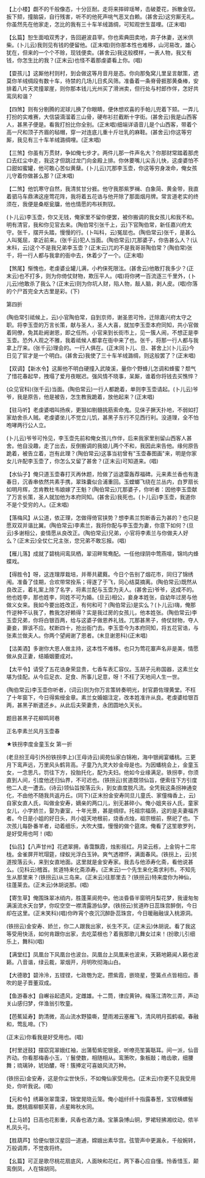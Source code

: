 <!-- { "loadSidebar": true } -->
【上小楼】觑不的千般像态，十分叵耐。走将来摔碎瑶琴，击破菱花，拆散金钗。扳下颏，撞脑袋，自行残害，听不的他死声咷气恶叉白赖。(甚舍云)这穷厮无礼。你虽然先在他家走，怎比的我有三十车羊绒潞绸，可知观世生苗哩。(正末唱)

【幺篇】恕生面咱双秀才，告回避波县宰。你也索典田卖地，弃子休妻，送米供柴。(卜儿云)我则见有钱的便留他。(正末唱)则你那本性也难移，山河易改，雄心犹在，但来的一个个不赊，现钱便卖。(甚舍云)我这般模样，一表人物，我又有钱，你怎生比的我？(正末云)也怪不着那虔婆看上你。(唱)

【耍孩儿】这厮他村则村，到会做这等月音月是态。你向那兔窝儿里呈言献策，遮莫你羊绒绸段有数十车，待禁的几场儿日炙风筛。准备着一条脊骨捱那黄桑棒，安排着八片天灵撞翠崖，则你那本钱儿光州买了滑洲卖，但行处与村郎作伴，怎好共鸾凤和谐？

【四煞】则有分剔腾的泥球儿换了你眼睛，便休想欢喜的手帕儿兜着下颏。一弄儿打扮的实难赛，大信袋滴溜着三山骨，硬布衫拦截断十字街。(甚舍云)我是山西客人，甚黑子便是。看我打扮比你全别。(正末唱)细端详语音儿是个山西客，带着个高一尺和顶子齐眉的毡帽，穿一对连底儿重十斤壮乳的麻鞋。(甚舍云)你这等穷厮，我见有三十车羊绒潞绸哩。(正末唱)

【三煞】你虽有万贯财，争如俺七步才。两件儿那一件声名大？你那财常踏着那虎口去红尘中走，我这才但跳过龙门向金殿上排。你休要嘴儿尖舌儿快，这虔婆怕不口甜如蜜罐，他可敢心苦似黄蘖。(卜儿云)兀那李玉壶，你这等穷身泼命，俺女孩儿守着你做甚么那？(正末唱)

【二煞】他饥寒守自然，我清贫甘分捱。他守我那紫罗襕、白象简、黄金带，我直着驷马车鼎沸这座莺花阵，我将着五花诰与他开除了那面烟月牌。常言道老实的终须在，我便是桑枢瓮牖，他也情愿的布袄荆钗。

(卜儿云)李玉壶，你又无钱，俺家里不留你便罢，被你搬调的我女孩儿和我不和。明有清官，我和你见官去来。(陶伯常引张千上，云)下官陶伯常，新任嘉兴府太守。张千，摆开头踏，慢慢的行。(卜叫科，云)冤屈也。(陶伯常云)张千，是甚么人叫冤屈，拿近前来。(张千云)犯人当面。(陶伯常云)兀那婆子，你告甚么人？(认末科，云)这个不是我兄弟李玉壶？(正末云)兀的不是我哥哥陶伯常？(陶伯常)张千，将一行人都与我拿的衙中去，休着少了一个。(正末唱)

【煞尾】惭愧也，老虔婆业罐儿满，小杓俫死限泫。(甚舍云)他敢打我多少？(正末云)也不打多，则为你倚仗财物，欺压平人。(唱)将你拷一百流逐三千里外，(卜儿云)他敢杀了我么？(正末云)则为你坑人财，陷人物，敲人脑，剥人皮。(唱)你落的个尸首完全大古里是彩。(下)


第四折

(陶伯常引祗候上，云)小官陶伯常，自到京师，谢圣恩可怜，迁除嘉兴府太守之职。将李玉壶的万言长策，献与圣人，圣人大喜，就加李玉壶本府同知，共小官做着同僚，免其赴阙谢恩，即之任所。小官来到长街市上，见一簇人闹，不想正是李玉壶。恐外人观之不雅，我着祗候人都拿在衙中来了也。张千，将那一行人都与我拿上厅来。(张千云)理会的。一行人俱在。(正末同卜儿、旦、甚舍上)(卜儿云)今日见了官才是一个明白。(甚舍云)我使了三十车羊绒潞绸，则这般罢了？(正末唱)

【双调】【新水令】这厮他不明白硬撞入武陵溪，量你个野蜂儿怎调和蜂蜜？颓气了惜花春起早，拽塌了爱月夜眠迟。强风情不晓事，呆厮，谁着你将钱去买憔悴？

(众见官科)(张千云)当面。(陶伯常云)一行人都跪着，单则李玉壶请起。(卜儿云)爷爷，我是原告，他是被告，怎生教我跪着，放他起来？(正末唱)

【驻马听】老虔婆唱叫扬疾，更狠如剔髓挑筋索命鬼。见俫子撅天扑地，不弱如打家劫舍杀人贼。老虔婆坐儿不觉立儿饥，甚黑子东行不见西行利。没道理，全不怕咆哮两行公人立。

(卜儿云)爷爷可怜见，李玉壶先前和俺女孩儿作伴，后来我家里别留山西客人甚舍。他自没趣，走了出去，反倒搬调的我娘儿两个不和，我因此来告他。缘何原告跪着，被告立着，岂有此理？(陶伯常云)这事当初曾有"玉壶春图画"来，明是你家女儿许配李玉壶了，你怎么又留了甚舍？(正末云)可知道来。(唱)

【水仙子】俺只道玉壶春打灭再休题，险做了运退雷轰荐福碑。元来素兰香也有逢春日，沉香串依然共素手携，翠珠囊似合浦重回。玉螳螂飞绕在兰丛内，白罗扇长如明月辉，怎肯教杜韦娘嫁了王魁？(陶伯常云)兀那婆子，你听者：因他李玉壶献了万言长策，圣人就加他为本府同知。(甚舍云)我死也。(卜儿云)李玉壶，我道你不是个受穷的人。(正末唱)

【落梅风】从公道，依正理，怎做得倚官挟势？想李素兰剪断香云为甚的？也只是愿双双并谐比翼。(陶伯常云)李素兰，我将你配与李玉壶为妻，你意下如何？(旦云)多谢相公，妾情愿从良改正。(陶伯常云)兄弟，小官将李素兰与你做夫人好么？(正末云)全仗仁兄主张，您兄弟不敢忘报。(唱)

【雁儿落】成就了碧桃间鸾凤栖，翠沼畔鸳鸯配。一任他绿阴中莺燕喧，锦坞内蜂蝶戏。

【得胜令】呀，这连理厚栽培，并蒂共葳蕤。今日个告别了烟花市，同归了锦绣闱。准备了佳期，合欢带常拴系；得遂了于飞，同心结莫摘离。(陶伯常云)既然从良改正，着礼案上除了名字，将素兰配与玉壶为夫人。(甚舍云)爷爷，这成不的。他也姓李，那也姓李，同姓不可为婚。(旦云)相公，妾身本姓张，自幼年过房与他做义女来。我如今要出姓改正，有何和可？(陶伯常云)是实么？(卜儿云)嗨，俺那忤逆种不认我了，教我怎好赖得？实是我过房的女孩儿，他本姓张。(陶伯常云)李玉壶兄弟，你将白银百两，给与这婆子做恩养礼钱。兀那甚黑子，倚仗财物，夺人妻妾，罪该不应。杖断四十，抢出衙门去。李玉壶今为本府同知，将五花官诰，与张素兰做夫人。你两个望阙谢了恩者。(末旦谢恩科)(正末唱)

【沽美酒】多谢你大恩人做主持，这本性不难移。也只为莺花寨声名非是美，情愿做从良正妻，结婚姻要成对。

【太平令】请受了五花诰身荣显贵，七香车表汇容仪。玉胡子元称国器，这素兰女堪为佳配。从今后足衣、足食、所事儿足意，呀！不枉了天地间人生一世。

(陶伯常云)李玉壶你听者，(词云)则为你万言策转奏明光，封官爵佐理黄堂。不枉了十年窗下，今日得紫绶金章。素兰女婚姻注定，改本姓准许从良。老虔婆给银百两，甚黑子断遣还乡。从此后夫荣妻贵，永团圆地久天长。

题目甚黑子花柳鸣珂巷

正名李素兰风月玉壶春
　




★铁拐李度金童玉女
第一折

(老旦扮王母引外扮铁拐李上)(王母诗云)阆苑仙家白锦袍，海中银阙宴蟠桃。三更月下鸾声远，万里风头鹤背高。子童乃九灵大妙金母是也。为因蟠桃会上，金童玉女，一念思凡，罚往下方，投胎托化，配为夫妇。他如今业缘满足。铁拐李，你须直到人间，引度他还归仙界，不可迟也。(铁拐云)贫道既领仙旨，便索往下方引度他二人走一遭去。(诗云)领仙旨按落云头，到女直度脱凡流。全凭我这条拐神通变化，不由他不随我共返丹丘。(同下)(正末扮金安寿同旦儿童氏、家僮梅香上，云)自家女直人氏，叫做金安寿，嫡亲的两口儿，别无甚碎小。俺小姐夹谷人氏，童家女儿，小字娇兰，娶为妻室，十年光景，甚是绸缪。托祖宗福荫，这的是夫妻福齐者。今日是小姐的好日头，共小姐天地根前，烧香点烛，祖宗根前，祭祀了也。下次孩儿每卧番羊者，动着细乐，大吹大擂，慢慢的做个筵席。俺看了这笙歌罗列，是好受用也呵！(唱)

【仙吕】【八声甘州】花遮翠拥，香霭飘霞，烛影摇红。月梁云栋，上金钩十二帘栊。金雀屏开玳瑁筵，绿蚁光浮白玉钟。爽气透襟怀，满面春风。(铁拐上，云)贫道按落云头，来到女直地面。这里就是金安寿家。我去与他添寿化斋，看他说甚么。(见科云)稽首。贫道特来化斋添寿。(正末云)一个先生来化斋求利市。不知先生从那里来？(铁拐云)从三岛来。(正末云)往那里去？(铁拐云)特来度你为神仙，往蓬莱去。(正末云)休胡说那。(唱)

【寄生草】俺围珠翠冰绡内，胜蓬莱阆苑中。他淡昏昏半窗明月梨花梦，我谩匆匆满溪流水天台梦，你叹空空一襟清露游仙梦。(铁拐云)贫道昨日蕊珠宫醉倒，今日却在这里。(正末笑科)(唱)你昨宵个夜沉沉醉卧蕊珠宫，今日暖融融误入桃源洞。

(铁拐云)金安寿、娇兰，你二人跟我出家，长生不灭。(正末云)休胡说。看了我这等受用快活，如何肯跟你出家，去吃菜根也？着我那歌儿舞女过来！(扮歌儿引细乐上，舞科)(唱)

【满堂红】凤凰台下风凰台也波台。凤凰台上凤凰来也波来，天籁地籁闻人籁也波籁。八音谐，绿云裁，翠烟开，月明吹彻海山白。

【大德歌】碧泠泠，五铿铿，七政匏为定。攒紫霞，嵌晓星，箜簧点点皆相应。善吹的是子晋董双成。

【鱼游春水】自嶰谷起遗风，定雌雄。十二筒，律应黄钟。梅落江清吹三弄，声动关山感归梦，伴渔翁引牧童。

【芭蕉延寿】韵清微，高山流水野猿嘶，楚雨湘云塞雁飞，清风明月孤鹤唳。春融和，莺乱啼。(下)

(正末云)你看我是好受用也。(唱)

【村里迓鼓】摆窈窕翠娥红袖，出蒲萄紫驼银瓮，听嘹亮笙簧聒耳。间一派，仙音齐动。你看那梅香小玉，丫鬟使数，相随相从。鸾箫吹，象板敲；皓齿歌，细腰舞；琉璃钟，琥珀醲，呀！簇捧定可喜娘风流万种。

(铁拐云)金安寿，这是你尘世快乐，不如俺仙家受用也。(正末云)你更不见我受用处，你听我说。(唱)

【元和令】绣幕张翠霭濛，锦堂晃晓云笼。俺小姐纤纤十指露春葱，宝钗横螺髻耸。腮桃眉柳额芙蓉，点星眸秋水同。

【上马娇】日高也花影重，风香也酒力涌。宝篆袅博山铜，罗裙轻拂湘纹动，侬半札凤头弓。

【胜葫芦】恰便似银汉星回一道通，嫦娥出素华宫。弦管声中更漏永，千般婉转，万般调弄，不觉夜将终。

【幺篇】可正是歌尽桃花扇底风，人面映和花红，两下春心应自懂。怜香惜玉，颠鸾倒凤，人在锦胡同。

